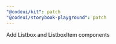 ```yaml
---
"@codeui/kit": patch
"@codeui/storybook-playground": patch
---
```


Add Listbox and ListboxItem components
